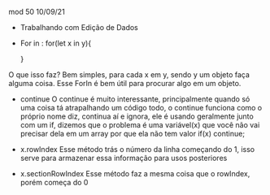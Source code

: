 mod 50                                              10/09/21

- Trabalhando com Edição de Dados

* For in :
   for(let x in y){

   }

O que isso faz? Bem simples, para cada x em y, sendo y um 
objeto faça alguma coisa. Esse ForIn é bem útil para 
procurar algo em um objeto.

* continue
   O continue é muito interessante, principalmente quando só
uma coisa tá atrapalhando um código todo, o continue 
funciona como o próprio nome diz, continua aí e ignora,
ele é usando geralmente junto com um if, dizemos que o 
problema é uma variável(x) que você não vai precisar dela
em um array por que ela não tem valor if(x) continue;

* x.rowIndex 
  Esse método trás o número da linha começando do 1, isso 
  serve para armazenar essa informação para usos posteriores

* x.sectionRowIndex
  Esse método faz a mesma coisa que o rowIndex, porém começa
  do 0